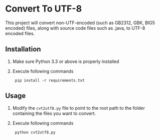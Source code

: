 # Convert To UTF-8

This project will convert non-UTF-encoded (such as GB2312, GBK, BIG5 encoded) files, along with source code files such as .java, to UTF-8 encoded files.


## Installation
1. Make sure Python 3.3 or above is properly installed
1. Execute following commands

        pip install -r requirements.txt
        

## Usage
1. Modify the `cvt2utf8.py` file to point to the root path to the folder containing the files you want to convert.
1. Execute following commands

        python cvt2utf8.py
        
